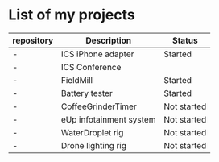 # List of my projects

|repository|Description|Status|
|-|-|-|
|-|ICS iPhone adapter|Started|
|-|ICS Conference||
|-|FieldMill|Started|
|-|Battery tester|Started|
|-|CoffeeGrinderTimer|Not started|
|-|eUp infotainment system|Not started|
|-|WaterDroplet rig|Not started|
|-|Drone lighting rig|Not started|
